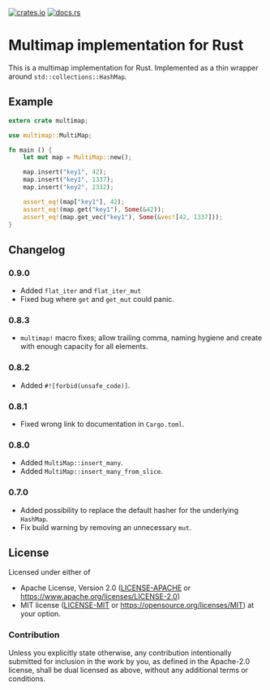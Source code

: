 [![crates.io](https://img.shields.io/crates/v/multimap.svg)](https://crates.io/crates/multimap)
[![docs.rs](https://docs.rs/multimap/badge.svg)](https://docs.rs/multimap)

# Multimap implementation for Rust

This is a multimap implementation for Rust. Implemented as a thin wrapper around
`std::collections::HashMap`.

## Example

````rust
extern crate multimap;

use multimap::MultiMap;

fn main () {
    let mut map = MultiMap::new();

    map.insert("key1", 42);
    map.insert("key1", 1337);
    map.insert("key2", 2332);

    assert_eq!(map["key1"], 42);
    assert_eq!(map.get("key1"), Some(&42));
    assert_eq!(map.get_vec("key1"), Some(&vec![42, 1337]));
}
````

## Changelog

### 0.9.0

* Added ```flat_iter``` and ```flat_iter_mut```
* Fixed bug where ```get``` and ```get_mut``` could panic.

### 0.8.3

* `multimap!` macro fixes; allow trailing comma, naming hygiene and create with
  enough capacity for all elements.

### 0.8.2

* Added ```#![forbid(unsafe_code)]```.

### 0.8.1

* Fixed wrong link to documentation in `Cargo.toml`.

### 0.8.0

* Added ```MultiMap::insert_many```.
* Added ```MultiMap::insert_many_from_slice```.

### 0.7.0

* Added possibility to replace the default hasher for the underlying
  ```HashMap```.
* Fix build warning by removing an unnecessary ```mut```.

## License

Licensed under either of
 * Apache License, Version 2.0 ([LICENSE-APACHE](LICENSE-APACHE) or
   https://www.apache.org/licenses/LICENSE-2.0)
 * MIT license ([LICENSE-MIT](LICENSE-MIT) or
   https://opensource.org/licenses/MIT)
at your option.

### Contribution

Unless you explicitly state otherwise, any contribution intentionally submitted
for inclusion in the work by you, as defined in the Apache-2.0 license, shall be
dual licensed as above, without any additional terms or conditions.
